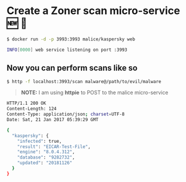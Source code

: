 # Create a Zoner scan micro-service :new: :construction:

```bash
$ docker run -d -p 3993:3993 malice/kaspersky web

INFO[0000] web service listening on port :3993
```

## Now you can perform scans like so

```bash
$ http -f localhost:3993/scan malware@/path/to/evil/malware
```

> **NOTE:** I am using **httpie** to POST to the malice micro-service

```bash
HTTP/1.1 200 OK
Content-Length: 124
Content-Type: application/json; charset=UTF-8
Date: Sat, 21 Jan 2017 05:39:29 GMT

{
  "kaspersky": {
    "infected": true,
    "result": "EICAR-Test-File",
    "engine": "8.0.4.312",
    "database": "9282732",
    "updated": "20181126"
  }
}
```
